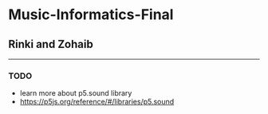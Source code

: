 # Music-Informatics-Final
## Rinki and Zohaib

---

### TODO

- learn more about p5.sound library 
- https://p5js.org/reference/#/libraries/p5.sound
